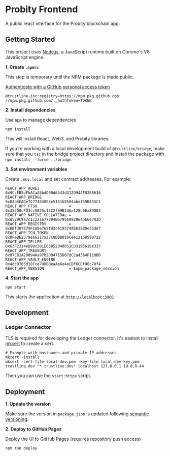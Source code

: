 # Probity Frontend

A public react interface for the Probity blockchain app.

## Getting Started

This project uses [Node.js](https://nodejs.org/en/), a JavaScript runtime built on Chrome's V8 JavaScript engine.

**1. Create `.npmrc`**

This step is temporary until the NPM package is made public.

[Authenticate with a GitHub personal access token](https://docs.github.com/en/packages/guides/configuring-npm-for-use-with-github-packages#authenticating-with-a-personal-access-token)

```
@trustline-inc:registry=https://npm.pkg.github.com
//npm.pkg.github.com/:_authToken=TOKEN
```

**2. Install dependencies**

Use `npm` to manage dependencies

```
npm install
```

This will install React, Web3, and Probity libraries.

If you're working with a local development build of `@trustline/bridge`, make sure that you `tsc` in the bridge project directory and install the package with `npm install --force ../bridge`.

**3. Set environment variables**

Create `.env.local` and set contract addresses. For example:

```
REACT_APP_AUREI             = 0x9CcEB5dFbACaA5bdD90d6343d312D944F8288636
REACT_APP_BRIDGE            = 0xDAb5EADe7C774638E3e5151b9504abe159B455C1
REACT_APP_FTSO              = 0x352D0cFD3cc9825c13C2f69B1d6a128c6Ea8D804
REACT_APP_NATIVE_COLLATERAL = 0xd529C9a7c1c221677894B679560928646E64702D
REACT_APP_REGISTRY          = 0xBBf387879F189e762fd3c619374A8A38B9e31dd7
REACT_APP_TCN_TOKEN         = 0x8FeBE2379eb6217a27C0D0B010Cee12158590722
REACT_APP_TELLER            = 0x63F2314eD99c381E0385204d051CD3195619e337
REACT_APP_TREASURY          = 0x97C81A29094Aa97b2D94715D07dC2a4384F110BD
REACT_APP_VAULT_ENGINE      = 0x4dc0705d18Fce70DBBeaAa6e4aCBf6CEf96c78f4
REACT_APP_VERSION           = $npm_package_version
```

**4. Start the app**

```
npm start
```

This starts the application at [`http://localhost:3000`](http://localhost:3000).

## Development

### Ledger Connector

TLS is required for developing the Ledger connector. It's easiest to install [mkcert](https://github.com/FiloSottile/mkcert) to create a cert.

```
# Example with hostnames and private IP addresses
mkcert -install
mkcert -cert-file local-dev.pem -key-file local-dev-key.pem trustline.dev "*.trustline.dev" localhost 127.0.0.1 10.0.0.44
```

Then you can use the `start:https` script.

## Deployment

**1. Update the version**

Make sure the version in `package.json` is updated following [semantic versioning](https://semver.org/).

**2. Deploy to GitHub Pages**

Deploy the UI to GitHub Pages (requires repository push access)

```
npm run deploy
```
